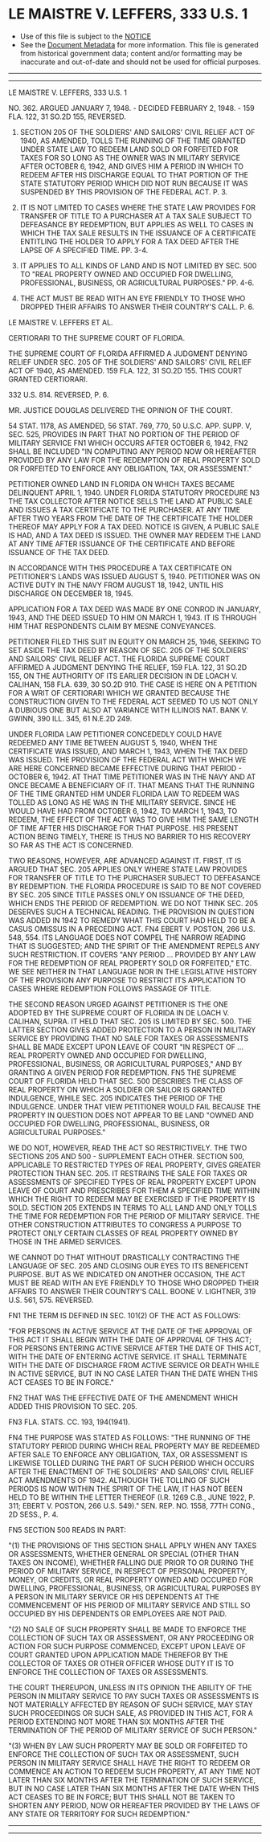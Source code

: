 ---
---

# LE MAISTRE V. LEFFERS, 333 U.S. 1

* Use of this file is subject to the [NOTICE](https://github.com/publicdocs/notice/blob/master/NOTICE)
* See the [Document Metadata](../../../) for more information.
  This file is generated from historical government data; content and/or formatting may be inaccurate and out-of-date and should not be used for official purposes.

----------
----------

LE MAISTRE V. LEFFERS, 333 U.S. 1

NO. 362.  ARGUED JANUARY 7, 1948.  - DECIDED FEBRUARY 2, 1948.  - 159 FLA. 122, 31 SO.2D 155, REVERSED.

1.  SECTION 205 OF THE SOLDIERS' AND SAILORS' CIVIL RELIEF ACT OF 1940, AS AMENDED, TOLLS THE RUNNING OF THE TIME GRANTED UNDER STATE LAW TO REDEEM LAND SOLD OR FORFEITED FOR TAXES FOR SO LONG AS THE OWNER WAS IN MILITARY SERVICE AFTER OCTOBER 6, 1942, AND GIVES HIM A PERIOD IN WHICH TO REDEEM AFTER HIS DISCHARGE EQUAL TO THAT PORTION OF THE STATE STATUTORY PERIOD WHICH DID NOT RUN BECAUSE IT WAS SUSPENDED BY THIS PROVISION OF THE FEDERAL ACT.  P. 3.

2.  IT IS NOT LIMITED TO CASES WHERE THE STATE LAW PROVIDES FOR TRANSFER OF TITLE TO A PURCHASER AT A TAX SALE SUBJECT TO DEFEASANCE BY REDEMPTION, BUT APPLIES AS WELL TO CASES IN WHICH THE TAX SALE RESULTS IN THE ISSUANCE OF A CERTIFICATE ENTITLING THE HOLDER TO APPLY FOR A TAX DEED AFTER THE LAPSE OF A SPECIFIED TIME.  PP. 3-4.

3.  IT APPLIES TO ALL KINDS OF LAND AND IS NOT LIMITED BY SEC. 500 TO "REAL PROPERTY OWNED AND OCCUPIED FOR DWELLING, PROFESSIONAL, BUSINESS, OR AGRICULTURAL PURPOSES."  PP. 4-6.

4.  THE ACT MUST BE READ WITH AN EYE FRIENDLY TO THOSE WHO DROPPED THEIR AFFAIRS TO ANSWER THEIR COUNTRY'S CALL.  P. 6.

LE MAISTRE V. LEFFERS ET AL.

CERTIORARI TO THE SUPREME COURT OF FLORIDA.

THE SUPREME COURT OF FLORIDA AFFIRMED A JUDGMENT DENYING RELIEF UNDER SEC. 205 OF THE SOLDIERS' AND SAILORS' CIVIL RELIEF ACT OF 1940, AS AMENDED.  159 FLA. 122, 31 SO.2D 155.  THIS COURT GRANTED CERTIORARI.

332 U.S. 814.  REVERSED, P. 6.

MR. JUSTICE DOUGLAS DELIVERED THE OPINION OF THE COURT.

54 STAT. 1178, AS AMENDED, 56 STAT. 769, 770, 50 U.S.C. APP. SUPP. V, SEC. 525, PROVIDES IN PART THAT NO PORTION OF THE PERIOD OF MILITARY SERVICE  FN1  WHICH OCCURS AFTER OCTOBER 6, 1942,  FN2  SHALL BE INCLUDED "IN COMPUTING ANY PERIOD NOW OR HEREAFTER PROVIDED BY ANY LAW FOR THE REDEMPTION OF REAL PROPERTY SOLD OR FORFEITED TO ENFORCE ANY OBLIGATION, TAX, OR ASSESSMENT."

PETITIONER OWNED LAND IN FLORIDA ON WHICH TAXES BECAME DELINQUENT APRIL 1, 1940.  UNDER FLORIDA STATUTORY PROCEDURE N3 THE TAX COLLECTOR AFTER NOTICE SELLS THE LAND AT PUBLIC SALE AND ISSUES A TAX CERTIFICATE TO THE PURCHASER.  AT ANY TIME AFTER TWO YEARS FROM THE DATE OF THE CERTIFICATE THE HOLDER THEREOF MAY APPLY FOR A TAX DEED.  NOTICE IS GIVEN, A PUBLIC SALE IS HAD, AND A TAX DEED IS ISSUED.  THE OWNER MAY REDEEM THE LAND AT ANY TIME AFTER ISSUANCE OF THE CERTIFICATE AND BEFORE ISSUANCE OF THE TAX DEED.

IN ACCORDANCE WITH THIS PROCEDURE A TAX CERTIFICATE ON PETITIONER'S LANDS WAS ISSUED AUGUST 5, 1940.  PETITIONER WAS ON ACTIVE DUTY IN THE NAVY FROM AUGUST 18, 1942, UNTIL HIS DISCHARGE ON DECEMBER 18, 1945.

APPLICATION FOR A TAX DEED WAS MADE BY ONE CONROD IN JANUARY, 1943, AND THE DEED ISSUED TO HIM ON MARCH 1, 1943.  IT IS THROUGH HIM THAT RESPONDENTS CLAIM BY MESNE CONVEYANCES.

PETITIONER FILED THIS SUIT IN EQUITY ON MARCH 25, 1946, SEEKING TO SET ASIDE THE TAX DEED BY REASON OF SEC. 205 OF THE SOLDIERS' AND SAILORS' CIVIL RELIEF ACT.  THE FLORIDA SUPREME COURT AFFIRMED A JUDGMENT DENYING THE RELIEF, 159 FLA. 122, 31 SO.2D 155, ON THE AUTHORITY OF ITS EARLIER DECISION IN DE LOACH V. CALIHAN, 158 FLA. 639, 30 SO.2D 910.  THE CASE IS HERE ON A PETITION FOR A WRIT OF CERTIORARI WHICH WE GRANTED BECAUSE THE CONSTRUCTION GIVEN TO THE FEDERAL ACT SEEMED TO US NOT ONLY A DUBIOUS ONE BUT ALSO AT VARIANCE WITH ILLINOIS NAT. BANK V. GWINN, 390 ILL. 345, 61 N.E.2D 249.

UNDER FLORIDA LAW PETITIONER CONCEDEDLY COULD HAVE REDEEMED ANY TIME BETWEEN AUGUST 5, 1940, WHEN THE CERTIFICATE WAS ISSUED, AND MARCH 1, 1943, WHEN THE TAX DEED WAS ISSUED.  THE PROVISION OF THE FEDERAL ACT WITH WHICH WE ARE HERE CONCERNED BECAME EFFECTIVE DURING THAT PERIOD - OCTOBER 6, 1942.  AT THAT TIME PETITIONER WAS IN THE NAVY AND AT ONCE BECAME A BENEFICIARY OF IT.  THAT MEANS THAT THE RUNNING OF THE TIME GRANTED HIM UNDER FLORIDA LAW TO REDEEM WAS TOLLED AS LONG AS HE WAS IN THE MILITARY SERVICE.  SINCE HE WOULD HAVE HAD FROM OCTOBER 6, 1942, TO MARCH 1, 1943, TO REDEEM, THE EFFECT OF THE ACT WAS TO GIVE HIM THE SAME LENGTH OF TIME AFTER HIS DISCHARGE FOR THAT PURPOSE.  HIS PRESENT ACTION BEING TIMELY, THERE IS THUS NO BARRIER TO HIS RECOVERY SO FAR AS THE ACT IS CONCERNED.

TWO REASONS, HOWEVER, ARE ADVANCED AGAINST IT.  FIRST, IT IS ARGUED THAT SEC. 205 APPLIES ONLY WHERE STATE LAW PROVIDES FOR TRANSFER OF TITLE TO THE PURCHASER SUBJECT TO DEFEASANCE BY REDEMPTION.  THE FLORIDA PROCEDURE IS SAID TO BE NOT COVERED BY SEC. 205 SINCE TITLE PASSES ONLY ON ISSUANCE OF THE DEED, WHICH ENDS THE PERIOD OF REDEMPTION.  WE DO NOT THINK SEC. 205 DESERVES SUCH A TECHNICAL READING.  THE PROVISION IN QUESTION WAS ADDED IN 1942 TO REMEDY WHAT THIS COURT HAD HELD TO BE A CASUS OMISSUS IN A PRECEDING ACT.  FN4 EBERT V. POSTON, 266 U.S. 548, 554.  ITS LANGUAGE DOES NOT COMPEL THE NARROW READING THAT IS SUGGESTED; AND THE SPIRIT OF THE AMENDMENT REPELS ANY SUCH RESTRICTION.  IT COVERS "ANY PERIOD  ...  PROVIDED BY ANY LAW FOR THE REDEMPTION OF REAL PROPERTY SOLD OR FORFEITED," ETC. WE SEE NEITHER IN THAT LANGUAGE NOR IN THE LEGISLATIVE HISTORY OF THE PROVISION ANY PURPOSE TO RESTRICT ITS APPLICATION TO CASES WHERE REDEMPTION FOLLOWS PASSAGE OF TITLE.

THE SECOND REASON URGED AGAINST PETITIONER IS THE ONE ADOPTED BY THE SUPREME COURT OF FLORIDA IN DE LOACH V. CALIHAN, SUPRA.  IT HELD THAT SEC. 205 IS LIMITED BY SEC. 500.  THE LATTER SECTION GIVES ADDED PROTECTION TO A PERSON IN MILITARY SERVICE BY PROVIDING THAT NO SALE FOR TAXES OR ASSESSMENTS SHALL BE MADE EXCEPT UPON LEAVE OF COURT "IN RESPECT OF  ...  REAL PROPERTY OWNED AND OCCUPIED FOR DWELLING, PROFESSIONAL, BUSINESS, OR AGRICULTURAL PURPOSES," AND BY GRANTING A GIVEN PERIOD FOR REDEMPTION.  FN5  THE SUPREME COURT OF FLORIDA HELD THAT SEC. 500 DESCRIBES THE CLASS OF REAL PROPERTY ON WHICH A SOLDIER OR SAILOR IS GRANTED INDULGENCE, WHILE SEC. 205 INDICATES THE PERIOD OF THE INDULGENCE.  UNDER THAT VIEW PETITIONER WOULD FAIL BECAUSE THE PROPERTY IN QUESTION DOES NOT APPEAR TO BE LAND "OWNED AND OCCUPIED FOR DWELLING, PROFESSIONAL, BUSINESS, OR AGRICULTURAL PURPOSES."

WE DO NOT, HOWEVER, READ THE ACT SO RESTRICTIVELY.  THE TWO SECTIONS 205 AND 500 - SUPPLEMENT EACH OTHER.  SECTION 500, APPLICABLE TO RESTRICTED TYPES OF REAL PROPERTY, GIVES GREATER PROTECTION THAN SEC. 205.  IT RESTRAINS THE SALE FOR TAXES OR ASSESSMENTS OF SPECIFIED TYPES OF REAL PROPERTY EXCEPT UPON LEAVE OF COURT AND PRESCRIBES FOR THEM A SPECIFIED TIME WITHIN WHICH THE RIGHT TO REDEEM MAY BE EXERCISED IF THE PROPERTY IS SOLD.  SECTION 205 EXTENDS IN TERMS TO ALL LAND AND ONLY TOLLS THE TIME FOR REDEMPTION FOR THE PERIOD OF MILITARY SERVICE.  THE OTHER CONSTRUCTION ATTRIBUTES TO CONGRESS A PURPOSE TO PROTECT ONLY CERTAIN CLASSES OF REAL PROPERTY OWNED BY THOSE IN THE ARMED SERVICES.

WE CANNOT DO THAT WITHOUT DRASTICALLY CONTRACTING THE LANGUAGE OF SEC. 205 AND CLOSING OUR EYES TO ITS BENEFICENT PURPOSE.  BUT AS WE INDICATED ON ANOTHER OCCASION, THE ACT MUST BE READ WITH AN EYE FRIENDLY TO THOSE WHO DROPPED THEIR AFFAIRS TO ANSWER THEIR COUNTRY'S CALL.  BOONE V. LIGHTNER, 319 U.S. 561, 575.  REVERSED.

FN1 THE TERM IS DEFINED IN SEC. 101(2) OF THE ACT AS FOLLOWS:

"FOR PERSONS IN ACTIVE SERVICE AT THE DATE OF THE APPROVAL OF THIS ACT IT SHALL BEGIN WITH THE DATE OF APPROVAL OF THIS ACT; FOR PERSONS ENTERING ACTIVE SERVICE AFTER THE DATE OF THIS ACT, WITH THE DATE OF ENTERING ACTIVE SERVICE.  IT SHALL TERMINATE WITH THE DATE OF DISCHARGE FROM ACTIVE SERVICE OR DEATH WHILE IN ACTIVE SERVICE, BUT IN NO CASE LATER THAN THE DATE WHEN THIS ACT CEASES TO BE IN FORCE."

FN2  THAT WAS THE EFFECTIVE DATE OF THE AMENDMENT WHICH ADDED THIS PROVISION TO SEC. 205.

FN3  FLA. STATS. CC. 193, 194(1941).

FN4  THE PURPOSE WAS STATED AS FOLLOWS:  "THE RUNNING OF THE STATUTORY PERIOD DURING WHICH REAL PROPERTY MAY BE REDEEMED AFTER SALE TO ENFORCE ANY OBLIGATION, TAX, OR ASSESSMENT IS LIKEWISE TOLLED DURING THE PART OF SUCH PERIOD WHICH OCCURS AFTER THE ENACTMENT OF THE SOLDIERS' AND SAILORS' CIVIL RELIEF ACT AMENDMENTS OF 1942.  ALTHOUGH THE TOLLING OF SUCH PERIODS IS NOW WITHIN THE SPIRIT OF THE LAW, IT HAS NOT BEEN HELD TO BE WITHIN THE LETTER THEREOF (I.R. 1269 C.B., JUNE 1922, P. 311; EBERT V. POSTON, 266 U.S. 549)."  SEN. REP. NO. 1558, 77TH CONG., 2D SESS., P. 4.

FN5  SECTION 500 READS IN PART:

"(1)  THE PROVISIONS OF THIS SECTION SHALL APPLY WHEN ANY TAXES OR ASSESSMENTS, WHETHER GENERAL OR SPECIAL (OTHER THAN TAXES ON INCOME), WHETHER FALLING DUE PRIOR TO OR DURING THE PERIOD OF MILITARY SERVICE, IN RESPECT OF PERSONAL PROPERTY, MONEY, OR CREDITS, OR REAL PROPERTY OWNED AND OCCUPIED FOR DWELLING, PROFESSIONAL, BUSINESS, OR AGRICULTURAL PURPOSES BY A PERSON IN MILITARY SERVICE OR HIS DEPENDENTS AT THE COMMENCEMENT OF HIS PERIOD OF MILITARY SERVICE AND STILL SO OCCUPIED BY HIS DEPENDENTS OR EMPLOYEES ARE NOT PAID.

"(2)  NO SALE OF SUCH PROPERTY SHALL BE MADE TO ENFORCE THE COLLECTION OF SUCH TAX OR ASSESSMENT, OR ANY PROCEEDING OR ACTION FOR SUCH PURPOSE COMMENCED, EXCEPT UPON LEAVE OF COURT GRANTED UPON APPLICATION MADE THEREFOR BY THE COLLECTOR OF TAXES OR OTHER OFFICER WHOSE DUTY IT IS TO ENFORCE THE COLLECTION OF TAXES OR ASSESSMENTS.

THE COURT THEREUPON, UNLESS IN ITS OPINION THE ABILITY OF THE PERSON IN MILITARY SERVICE TO PAY SUCH TAXES OR ASSESSMENTS IS NOT MATERIALLY AFFECTED BY REASON OF SUCH SERVICE, MAY STAY SUCH PROCEEDINGS OR SUCH SALE, AS PROVIDED IN THIS ACT, FOR A PERIOD EXTENDING NOT MORE THAN SIX MONTHS AFTER THE TERMINATION OF THE PERIOD OF MILITARY SERVICE OF SUCH PERSON."

"(3)  WHEN BY LAW SUCH PROPERTY MAY BE SOLD OR FORFEITED TO ENFORCE THE COLLECTION OF SUCH TAX OR ASSESSMENT, SUCH PERSON IN MILITARY SERVICE SHALL HAVE THE RIGHT TO REDEEM OR COMMENCE AN ACTION TO REDEEM SUCH PROPERTY, AT ANY TIME NOT LATER THAN SIX MONTHS AFTER THE TERMINATION OF SUCH SERVICE, BUT IN NO CASE LATER THAN SIX MONTHS AFTER THE DATE WHEN THIS ACT CEASES TO BE IN FORCE; BUT THIS SHALL NOT BE TAKEN TO SHORTEN ANY PERIOD, NOW OR HEREAFTER PROVIDED BY THE LAWS OF ANY STATE OR TERRITORY FOR SUCH REDEMPTION."


----------
----------

